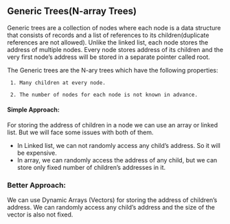 ## Generic Trees(N-array Trees)

Generic trees are a collection of nodes where each node is a data structure that consists of records and a list of references to its children(duplicate references are not allowed). Unlike the linked list, each node stores the address of multiple nodes. Every node stores address of its children and the very first node’s address will be stored in a separate pointer called root.

The Generic trees are the N-ary trees which have the following properties: 

     1. Many children at every node.

     2. The number of nodes for each node is not known in advance.
 
#### Simple Approach: 

For storing the address of children in a node we can use an array or linked list. But we will face some issues with both of them.

- In Linked list, we can not randomly access any child’s address. So it will be expensive.
- In array, we can randomly access the address of any child, but we can store only fixed number of children’s addresses in it.

### Better Approach:

We can use Dynamic Arrays (Vectors) for storing the address of children’s address. We can randomly access any child’s address and the size of the vector is also not fixed.
